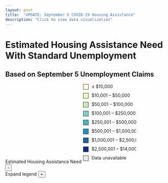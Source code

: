 ```yaml
---
layout: post
title:  "UPDATE: September 5 COVID-19 Housing Assistance"
description: "Click to view data visualization"
---
```

<main id="map" class="map"></main>
<div class="map__overlays">
  <div class="map__title-box">
    <h1 class="map__title">Estimated Housing Assistance Need With Standard Unemployment</h1>
    <h2 class="map__subtitle">Based on September 5 Unemployment Claims</h2>
  </div>
  <aside class="legend__wrapper">
    <div class="legend" style="max-height:330px;">
      <span class="legend__title">Estimated Housing Assistance Need</span>
        <svg height="250" width="168">
          <rect x="2" y="2" width="16" height="16" fill="#ffffd9" stroke="#231F20"/>
          <text x="28" y="14" class="legend__entry" fill="#231F20">≤ $10,000</text>
          <rect x="2" y="30" width="16" height="16" fill="#edf8b1" stroke="#231F20"/>
          <text x="28" y="42" class="legend__entry" fill="#231F20">$10,001 – $50,000</text>
          <rect x="2" y="58" width="16" height="16" fill="#c7e9b4" stroke="#231F20"/>
          <text x="28" y="70" class="legend__entry" fill="#231F20">$50,001 – $100,000</text>
          <rect x="2" y="86" width="16" height="16" fill="#7fcdbb" stroke="#231F20"/>
          <text x="28" y="98" class="legend__entry" fill="#231F20">$100,001 – $250,000</text>
          <rect x="2" y="114" width="16" height="16" fill="#41b6c4" stroke="#231F20"/>
          <text x="28" y="126" class="legend__entry" fill="#231F20">$250,001 – $500,000</text>
          <rect x="2" y="142" width="16" height="16" fill="#1d91c0" stroke="#231F20"/>
          <text x="28" y="154" class="legend__entry" fill="#231F20">$500,001 – $1,000,000</text>
          <rect x="2" y="170" width="16" height="16" fill="#225ea8" stroke="#231F20"/>
          <text x="28" y="182" class="legend__entry" fill="#231F20">$1,000,001 – $2,500,000</text>
          <rect x="2" y="198" width="16" height="16" fill="#0c2c84" stroke="#231F20"/>
          <text x="28" y="210" class="legend__entry" fill="#231F20">$2,500,001 – $14,000,000 </text>
          <rect x="2" y="226" width="16" height="16" fill="#e8e8e8" stroke="#231F20"/>
          <text x="28" y="238" class="legend__entry" fill="#231F20">Data unavailable</text>
        </svg>
    </div>
    <button type="button" class="button__collapsible button__collapsible--minus">-</button>
    <div>
      <label for="button__collapsible--plus" class="maximize-instructions">Expand legend</label>
      <button type="button" class="button__collapsible button__collapsible--plus">+</button>
    </div>
  </aside>
</div>

<script src="{{'assets/javascripts/updated-housing-assistance-map-3.js' | absolute_url }}" type="module"></script>